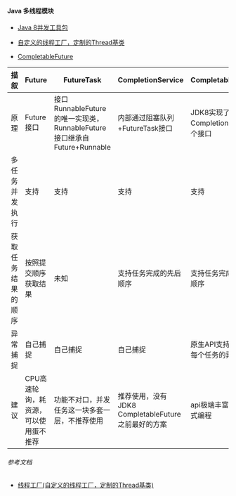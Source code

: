 #### Java 多线程模块
   - [Java 8并发工具包](src/main/java/concurrency/jdk/concurrent.MD)
    
   - [自定义的线程工厂，定制的Thread基类](src/main/java/concurrency/thread)
    
   - [CompletableFuture](src/main/java/java8/multithread.java)  
   
  |  描叙  | Future | FutureTask | CompletionService | CompletableFuture |  
  | ------ | ------ | ------ | ------ | ------ |  
  | 原理 | Future接口 | 接口RunnableFuture的唯一实现类，RunnableFuture接口继承自Future+Runnable | 内部通过阻塞队列+FutureTask接口 | JDK8实现了Future, CompletionStage两个接口 |
  | 多任务并发执行 | 支持 | 支持 | 支持 | 支持 |
  | 获取任务结果的顺序 | 按照提交顺序获取结果 | 未知 | 支持任务完成的先后顺序 | 支持任务完成的先后顺序 |
  | 异常捕捉 | 自己捕捉 | 自己捕捉 | 自己捕捉 | 原生API支持，返回每个任务的异常 |
  | 建议 | CPU高速轮询，耗资源，可以使用蛋不推荐 | 功能不对口，并发任务这一块多套一层，不推荐使用 | 推荐使用，没有JDK8 CompletableFuture之前最好的方案 | api极端丰富,配合流式编程 |
    
   
    
   ###### 参考文档
   * [线程工厂(自定义的线程工厂，定制的Thread基类)][线程工厂]
   
   [线程工厂]:https://github.com/EdwardLee03/Java_Concurrency_In_Practice/blob/391f46fd4894d0f7153882de381c08f6a52496da/src/main/java/com/concurrency/thread/MyAppThread.java#L15